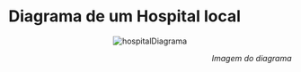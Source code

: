 # Diagrama de um Hospital local

<div align='center'>

![hospitalDiagrama](https://user-images.githubusercontent.com/124836944/236627804-2f123b18-dd4a-4d7d-9674-629400c3455a.svg)

</div>

<div align='end'>
  <i>  Imagem do diagrama </i>
</div>
